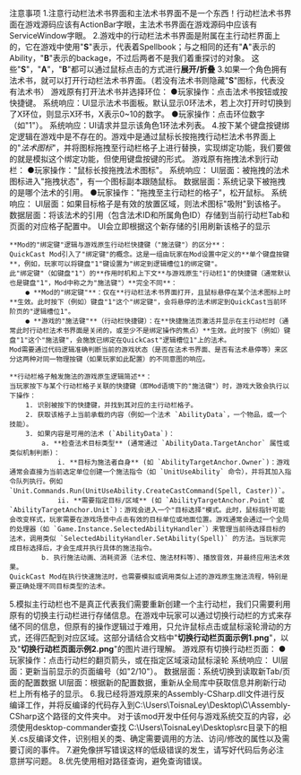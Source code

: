 注意事项
1.注意行动栏法术书界面和主法术书界面不是一个东西！行动栏法术书界面在游戏源码应该有ActionBar字眼，主法术书界面在游戏源码中应该有ServiceWindow字眼。
2.游戏中的行动栏法术书界面是附属在主行动栏界面上的，它在游戏中使用"**S**"表示，代表着Spellbook；与之相同的还有"**A**"表示的Ability，"**B**"表示的backage，不过后两者不是我们着重探讨的对象。
    这些"**S**"，"**A**"，"**B**"都可以通过鼠标点击的方式进行**展开/折叠**
3.如果一个角色拥有法术书，就可以打开行动栏法术书界面。（若没有法术书则隐藏"**S**"图标，代表没有法术书）
    游戏原有打开法术书并选择环位：
        ●玩家操作：点击法术书按钮或按快捷键。
        系统响应：UI显示法术书面板。默认显示0环法术，若上次打开时切换到了X环位，则显示X环书，X表示0~10的数字。
        ●玩家操作：点击环位数字（如"1"）。
        系统响应：UI请求并显示该角色1环法术列表。
4.按下某个键盘按键绑定逻辑在游戏中是不存在的。游戏中是通过鼠标长按拖拽行动栏法术书界面上的"*法术图标*"，并将图标拖拽至行动栏格子上进行替换，实现绑定功能，我们要做的就是模拟这个绑定功能，但使用键盘按键的形式。
    游戏原有拖拽法术到行动栏：
        ●玩家操作："鼠标长按拖拽法术图标"。
        系统响应：
        UI层面：被拖拽的法术图标进入"拖拽状态"，有一个图标副本跟随鼠标。
        数据层面：系统记录下被拖拽的是哪个法术的引用。
        ●玩家操作："拖拽至主行动栏的格子"，松开鼠标。
        系统响应：
        UI层面：如果目标格子是有效的放置区域，则法术图标"吸附"到该格子。
        数据层面：将该法术的引用（包含法术ID和所属角色ID）存储到当前行动栏Tab和页面的对应格子配置中。
        UI会立即根据这个新存储的引用刷新该格子的显示

    **Mod的"绑定键"逻辑与游戏原生行动栏快捷键（"施法键"）的区分**：
    QuickCast Mod引入了"绑定键"的概念。这是一组由玩家在Mod设置中定义的**单个键盘按键**，例如，玩家可以将键盘"1"键设置为"绑定到逻辑槽位1的绑定键"。
    此"绑定键"（如键盘"1"）的**作用时机和上下文**与游戏原生"行动栏1"的快捷键（通常默认也是键盘"1"，Mod中称之为"施法键"）**完全不同**：
        ● **Mod的"绑定键"**：仅在**行动栏法术书界面打开，且鼠标悬停在某个法术图标上时**生效。此时按下（例如）键盘"1"这个"绑定键"，会将悬停的法术绑定到QuickCast当前环阶页的"逻辑槽位1"。
        ● **游戏的"施法键"**（行动栏快捷键）：在**快捷施法页激活并显示在主行动栏时（通常此时行动栏法术书界面是关闭的，或至少不是绑定操作的焦点）**生效。此时按下（例如）键盘"1"这个"施法键"，会施放已绑定在QuickCast"逻辑槽位1"上的法术。
    Mod需要通过代码逻辑准确判断当前的游戏状态（是否在法术书界面、是否有法术悬停等）来区分这两种对同一物理按键（如果玩家如此配置）的不同意图的响应。

    **行动栏格子触发施法的游戏原生逻辑简述**：
    当玩家按下与某个行动栏格子关联的快捷键（即Mod语境下的"施法键"）时，游戏大致会执行以下操作：
        1. 识别被按下的快捷键，并找到其对应的主行动栏格子。
        2. 获取该格子上当前承载的内容（例如一个法术 `AbilityData`，一个物品，或一个技能）。
        3. 如果内容是可用的法术 (`AbilityData`)：
            a. **检查法术目标类型** (通常通过 `AbilityData.TargetAnchor` 属性或类似机制判断)：
                i. **目标为施法者自身** (如 `AbilityTargetAnchor.Owner`)：游戏通常会直接为当前选定单位创建一个施法指令（如 `UnitUseAbility` 命令），并将其加入指令队列执行。例如 `Unit.Commands.Run(UnitUseAbility.CreateCastCommand(Spell, Caster))`。
                ii. **需要指定目标/区域** (如 `AbilityTargetAnchor.Point` 或 `AbilityTargetAnchor.Unit`)：游戏会进入一个"目标选择"模式。此时，鼠标指针可能会改变样式，玩家需要在游戏场景中点击有效的目标单位或地面位置。游戏通常会通过一个全局的处理器（如 `Game.Instance.SelectedAbilityHandler`）来管理当前待选择目标的法术，调用类似 `SelectedAbilityHandler.SetAbility(Spell)` 的方法。当玩家完成目标选择后，才会生成并执行具体的施法指令。
            b. 执行施法动画、消耗资源（法术位、施法材料等）、播放音效，并最终应用法术效果。
    QuickCast Mod在执行快速施法时，也需要模拟或调用类似上述的游戏原生施法流程，特别是要正确处理不同目标类型的法术。
5.模拟主行动栏也不是真正代表我们需要重新创建一个主行动栏，我们只需要利用原有的切换主行动栏进行存储信息。在游戏中玩家可以通过切换行动栏的方式来存储不同的信息，但原有的操作逻辑过于难用，只允许鼠标点击或鼠标滚轮滑动的方式，还得匹配到对应区域。这部分请结合文档中"**切换行动栏页面示例1.png**"，以及"**切换行动栏页面示例2.png**"的图片进行理解。
    游戏原有切换行动栏页面：
        ●玩家操作：点击行动栏的翻页箭头，或在指定区域滚动鼠标滚轮
        系统响应：
        UI层面：更新当前显示的页面编号（如"2/10"）。
        数据层面：系统切换到读取新Tab/页面的配置数据
        UI层面：根据新的配置数据，重新从全局库中获取信息并刷新行动栏上所有格子的显示。
6.我已经将游戏原来的Assembly-CSharp.dll文件进行反编译工作，并将反编译的代码存入到C:\Users\ToisnaLey\Desktop\C\Assembly-CSharp这个路径的文件夹中。
    对于该mod开发中任何与游戏系统交互的内容，必须使用desktop-commander查找 C:\Users\ToisnaLey\Desktop\src目录下的相关.cs反编译文件，识别相关的类、确定需要调用的方法、访问/修改的属性以及需要订阅的事件。
7.避免像拼写错误这样的低级错误的发生，请写好代码后务必注意拼写问题。
8.优先使用相对路径查询，避免查询错误。